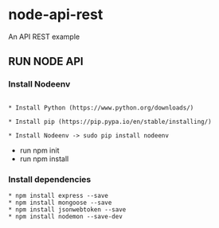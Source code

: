 # node-api-rest
An API REST example

## RUN NODE API

### Install Nodeenv
```

* Install Python (https://www.python.org/downloads/)

* Install pip (https://pip.pypa.io/en/stable/installing/)

* Install Nodeenv -> sudo pip install nodeenv

```

* run npm init
* run npm install

### Install dependencies
```
* npm install express --save
* npm install mongoose --save
* npm install jsonwebtoken --save
* npm install nodemon --save-dev
```

